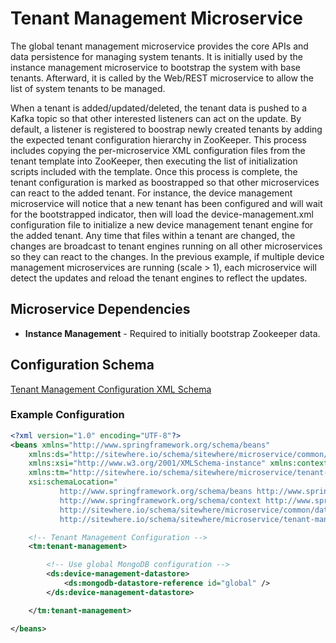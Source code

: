 # Tenant Management Microservice

The global tenant management microservice provides the core APIs and data persistence for
managing system tenants. It is initially used by the instance management microservice
to bootstrap the system with base tenants. Afterward, it is called by the Web/REST
microservice to allow the list of system tenants to be managed.

When a tenant is added/updated/deleted, the tenant data is pushed to a Kafka topic
so that other interested listeners can act on the update. By default, a listener is
registered to boostrap newly created tenants by adding the expected tenant configuration
hierarchy in ZooKeeper. This process includes copying the per-microservice XML configuration
files from the tenant template into ZooKeeper, then executing the list of initialization
scripts included with the template. Once this process is complete, the tenant configuration
is marked as boostrapped so that other microservices can react to the added tenant. For
instance, the device management microservice will notice that a new tenant has been configured
and will wait for the bootstrapped indicator, then will load the device-management.xml
configuration file to initialize a new device management tenant engine for the added tenant.
Any time that files within a tenant are changed, the changes are broadcast to tenant engines
running on all other microservices so they can react to the changes. In the previous example,
if multiple device management microservices are running (scale > 1), each microservice will
detect the updates and reload the tenant engines to reflect the updates.

## Microservice Dependencies

- **Instance Management** - Required to initially bootstrap Zookeeper data.

## Configuration Schema

[Tenant Management Configuration XML Schema](http://sitewhere.io/schema/sitewhere/microservice/tenant-management/current/tenant-management.xsd)

### Example Configuration

```xml
<?xml version="1.0" encoding="UTF-8"?>
<beans xmlns="http://www.springframework.org/schema/beans"
	xmlns:ds="http://sitewhere.io/schema/sitewhere/microservice/common/datastore"
	xmlns:xsi="http://www.w3.org/2001/XMLSchema-instance" xmlns:context="http://www.springframework.org/schema/context"
	xmlns:tm="http://sitewhere.io/schema/sitewhere/microservice/tenant-management"
	xsi:schemaLocation="
           http://www.springframework.org/schema/beans http://www.springframework.org/schema/beans/spring-beans-3.1.xsd
           http://www.springframework.org/schema/context http://www.springframework.org/schema/context/spring-context-3.1.xsd
           http://sitewhere.io/schema/sitewhere/microservice/common/datastore http://sitewhere.io/schema/sitewhere/microservice/common/current/datastore-common.xsd
           http://sitewhere.io/schema/sitewhere/microservice/tenant-management http://sitewhere.io/schema/sitewhere/microservice/tenant-management/current/tenant-management.xsd">

	<!-- Tenant Management Configuration -->
	<tm:tenant-management>

		<!-- Use global MongoDB configuration -->
		<ds:device-management-datastore>
			<ds:mongodb-datastore-reference id="global" />
		</ds:device-management-datastore>

	</tm:tenant-management>

</beans>
```
